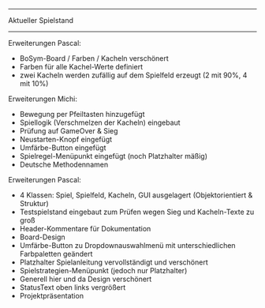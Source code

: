 ***********************************************************************************
  Aktueller Spielstand
***********************************************************************************

Erweiterungen Pascal:
- BoSym-Board / Farben / Kacheln verschönert
- Farben für alle Kachel-Werte definiert
- zwei Kacheln werden zufällig auf dem Spielfeld erzeugt (2 mit 90%, 4 mit 10%)

Erweiterungen Michi:
- Bewegung per Pfeiltasten hinzugefügt
- Spiellogik (Verschmelzen der Kacheln) eingebaut
- Prüfung auf GameOver & Sieg
- Neustarten-Knopf eingefügt
- Umfärbe-Button eingefügt
- Spielregel-Menüpunkt eingefügt (noch Platzhalter mäßig)
- Deutsche Methodennamen

Erweiterungen Pascal:
- 4 Klassen: Spiel, Spielfeld, Kacheln, GUI ausgelagert (Objektorientiert & Struktur)
- Testspielstand eingebaut zum Prüfen wegen Sieg und Kacheln-Texte zu groß
- Header-Kommentare für Dokumentation
- Board-Design
- Umfärbe-Button zu Dropdownauswahlmenü mit unterschiedlichen Farbpaletten geändert
- Platzhalter Spielanleitung vervollständigt und verschönert
- Spielstrategien-Menüpunkt (jedoch nur Platzhalter)
- Generell hier und da Design verschönert
- StatusText oben links vergrößert
- Projektpräsentation
  
